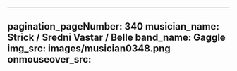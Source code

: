 ------
pagination_pageNumber: 340
musician_name: Strick / Sredni Vastar / Belle
band_name: Gaggle
img_src: images/musician0348.png
onmouseover_src: 
------
